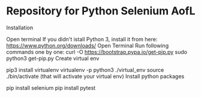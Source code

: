 # Repository for Python Selenium AofL

Installation

Open terminal
If you didn't istall Python 3, install it from here: https://www.python.org/downloads/
Open Terminal
Run following commands one by one: 
curl -O https://bootstrap.pypa.io/get-pip.py 
sudo python3 get-pip.py
Create virtual env

pip3 install virtualenv
virtualenv -p python3 ./virtual_env
source ./bin/activate 
(that will activate your virtual env)
Install python packages

pip install selenium
pip install pytest
